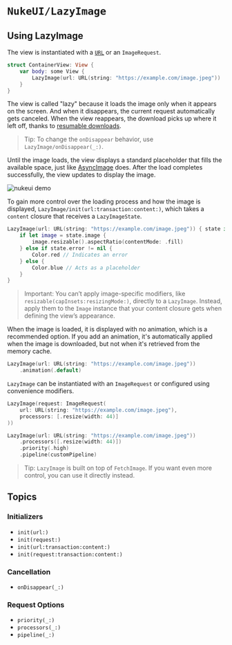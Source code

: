# ``NukeUI/LazyImage``

## Using LazyImage

The view is instantiated with a [`URL`](https://developer.apple.com/documentation/foundation/url) or an ``ImageRequest``.

```swift
struct ContainerView: View {
    var body: some View {
        LazyImage(url: URL(string: "https://example.com/image.jpeg"))
    }
}
```

The view is called "lazy" because it loads the image only when it appears on the screen. And when it disappears, the current request automatically gets canceled. When the view reappears, the download picks up where it left off, thanks to [resumable downloads](https://kean.blog/post/resumable-downloads). 

> Tip: To change the `onDisappear` behavior, use ``LazyImage/onDisappear(_:)``.

Until the image loads, the view displays a standard placeholder that fills the available space, just like [AsyncImage](https://developer.apple.com/documentation/SwiftUI/AsyncImage) does. After the load completes successfully, the view updates to display the image.

![nukeui demo](nukeui-preview)

To gain more control over the loading process and how the image is displayed, ``LazyImage/init(url:transaction:content:)``, which takes a `content` closure that receives a ``LazyImageState``.

```swift
LazyImage(url: URL(string: "https://example.com/image.jpeg")) { state in
    if let image = state.image {
        image.resizable().aspectRatio(contentMode: .fill)
    } else if state.error != nil {
        Color.red // Indicates an error
    } else {
        Color.blue // Acts as a placeholder
    }
}
```

> Important: You can’t apply image-specific modifiers, like `resizable(capInsets:resizingMode:)`, directly to a `LazyImage`. Instead, apply them to the `Image` instance that your content closure gets when defining the view’s appearance.

When the image is loaded, it is displayed with no animation, which is a recommended option. If you add an animation, it's automatically applied when the image is downloaded, but not when it's retrieved from the memory cache. 

```swift
LazyImage(url: URL(string: "https://example.com/image.jpeg"))
    .animation(.default)
```

`LazyImage` can be instantiated with an `ImageRequest` or configured using convenience modifiers.

```swift
LazyImage(request: ImageRequest(
    url: URL(string: "https://example.com/image.jpeg"),
    processors: [.resize(width: 44)]
))

LazyImage(url: URL(string: "https://example.com/image.jpeg"))
    .processors([.resize(width: 44)])
    .priority(.high)
    .pipeline(customPipeline)
```

> Tip: ``LazyImage`` is built on top of ``FetchImage``. If you want even more control, you can use it directly instead.  

## Topics

### Initializers

- ``init(url:)``
- ``init(request:)``
- ``init(url:transaction:content:)``
- ``init(request:transaction:content:)``

### Cancellation

- ``onDisappear(_:)``

### Request Options

- ``priority(_:)``
- ``processors(_:)``
- ``pipeline(_:)``
